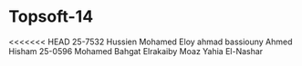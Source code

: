 Topsoft-14
==========
<<<<<<< HEAD
25-7532 Hussien Mohamed Eloy
ahmad bassiouny
Ahmed Hisham
25-0596 Mohamed Bahgat Elrakaiby
Moaz Yahia El-Nashar

